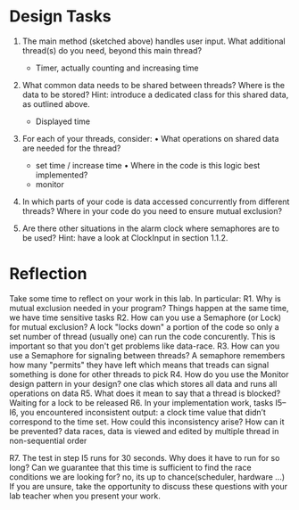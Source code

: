 # Design Tasks
1. The main method (sketched above) handles user input. What additional thread(s) do you need, beyond
this main thread?
   - Timer, actually counting and increasing time

2. What common data needs to be shared between threads? Where is the data to be stored?
Hint: introduce a dedicated class for this shared data, as outlined above.
   - Displayed time

3. For each of your threads, consider:
• What operations on shared data are needed for the thread?
    - set time / increase time
• Where in the code is this logic best implemented?
    - monitor


4. In which parts of your code is data accessed concurrently from different threads? Where in your code
do you need to ensure mutual exclusion?

5. Are there other situations in the alarm clock where semaphores are to be used?
Hint: have a look at ClockInput in section 1.1.2.


# Reflection
Take some time to reflect on your work in this lab. In particular:
R1. Why is mutual exclusion needed in your program?
    Things happen at the same time, we have time sensitive tasks
R2. How can you use a Semaphore (or Lock) for mutual exclusion?
    A lock "locks down" a portion of the code so only a set number of thread
    (usually one) can run the code concurently. This is important so that you
    don't get problems like data-race.
R3. How can you use a Semaphore for signaling between threads?
    A semaphore remembers how many "permits" they have left which means that
    treads can signal something is done for other threads to pick
R4. How do you use the Monitor design pattern in your design?
    one clas which stores all data and runs all operations on data 
R5. What does it mean to say that a thread is blocked?
    Waiting for a lock to be released
R6. In your implementation work, tasks I5–I6, you encountered inconsistent output: a clock time value
that didn’t correspond to the time set. How could this inconsistency arise? How
can it be prevented?
    data races, data is viewed and edited by multiple thread in non-sequential
    order
    
R7. The test in step I5 runs for 30 seconds. Why does it have to run for so long? Can we guarantee that
this time is sufficient to find the race conditions we are looking for?
    no, its up to chance(scheduler, hardware ...)
If you are unsure, take the opportunity to discuss these questions with your lab teacher when you present
your work.